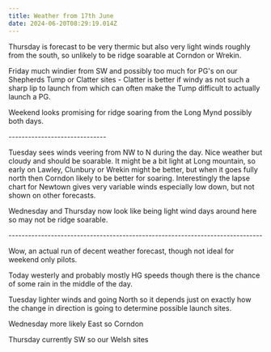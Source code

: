 ```yaml
---
title: Weather from 17th June
date: 2024-06-20T08:29:19.014Z
---
```

Thursday is forecast to be very thermic but also very light winds roughly from the south, so unlikely to be ridge soarable at Corndon or Wrekin.

Friday much windier from SW and possibly too much for PG's on our Shepherds Tump or Clatter sites - Clatter is better if windy as not such a sharp lip to launch from which can often make the Tump difficult to actually launch a PG.

Weekend looks promising for ridge soaring from the Long Mynd possibly both days.

\------------------------------

Tuesday sees winds veering from NW to N during the day.  Nice weather but cloudy and should be soarable.  It might be a bit light at Long mountain, so early on Lawley, Clunbury or Wrekin might be better, but when it goes fully north then Corndon likely to be better for soaring.  Interestingly the lapse chart for Newtown gives very variable winds especially low down, but not shown on other forecasts.

Wednesday and Thursday now look like being light wind days around here so may not be ridge soarable.

\------------------------------------------------------------------------------

Wow, an actual run of decent weather forecast, though not ideal for weekend only pilots.

Today westerly and probably mostly HG speeds though there is the chance of some rain in the middle of the day.

Tuesday lighter winds and going North so it depends just on exactly how the change in direction is going to determine possible launch sites.

Wednesday more likely East so Corndon

Thursday currently SW so our Welsh sites